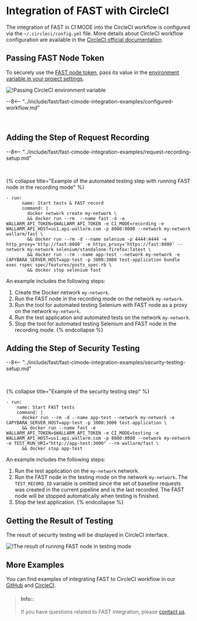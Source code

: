 [circleci-config-yaml]:         https://circleci.com/docs/2.0/writing-yaml/#section=configuration
[fast-node-token]:              ../../operations/create-node.md
[circleci-set-env-var]:         https://circleci.com/docs/2.0/env-vars/#setting-an-environment-variable-in-a-project
[circleci-example-env-var]:     ../../../images/fast/poc/common/examples/circleci-cimode/circleci-env-var-example.png
[fast-example-result]:          ../../../images/fast/poc/common/examples/circleci-cimode/circleci-example.png
[fast-ci-mode-record]:          ../ci-mode-recording.md#environment-variables-in-recording-mode
[fast-ci-mode-test]:            ../ci-mode-testing.md#environment-variables-in-testing-mode
[mail-to-us]:                   mailto:support@wallarm.com
[fast-examples-github]:         https://github.com/wallarm/fast-examples 
[fast-example-circleci]:        https://circleci.com/gh/wallarm/fast-example-circleci-dvwa-integration


# Integration of FAST with CircleCI

The integration of FAST in CI MODE into the CircleCI workflow is configured via the `~/.circleci/config.yml` file. More details about CircleCI workflow configuration are available in the [CircleCI official documentation][circleci-config-yaml].

## Passing FAST Node Token

To securely use the [FAST node token][fast-node-token], pass its value in the [environment variable in your project settings][circleci-set-env-var].

![!Passing CircleCI environment variable][circleci-example-env-var]

--8<-- "../include/fast/fast-cimode-integration-examples/configured-workflow.md"

<br>

## Adding the Step of Request Recording

--8<-- "../include/fast/fast-cimode-integration-examples/request-recording-setup.md"

<br>

{% collapse title="Example of the automated testing step with running FAST node in the recording mode" %}

```
- run:
      name: Start tests & FAST record
      command: |
        docker network create my-network \
        && docker run --rm  --name fast -d -e WALLARM_API_TOKEN=$WALLARM_API_TOKEN -e CI_MODE=recording -e WALLARM_API_HOST=us1.api.wallarm.com -p 8080:8080 --network my-network wallarm/fast \
        && docker run --rm -d --name selenium -p 4444:4444 -e http_proxy='http://fast:8080' -e https_proxy='https://fast:8080' --network my-network selenium/standalone-firefox:latest \
        && docker run --rm --name app-test --network my-network -e CAPYBARA_SERVER_HOST=app-test -p 3000:3000 test-application bundle exec rspec spec/features/posts_spec.rb \
        && docker stop selenium fast 
```

An example includes the following steps:

1. Create the Docker network `my-network`.
2. Run the FAST node in the recording mode on the network `my-network`.
3. Run the tool for automated testing Selenium with FAST node as a proxy on the network `my-network`.
4. Run the test application and automated tests on the network `my-network`.
5. Stop the tool for automated testing Selenium and FAST node in the recording mode.
{% endcollapse %}

## Adding the Step of Security Testing

--8<-- "../include/fast/fast-cimode-integration-examples/security-testing-setup.md"

<br>

{% collapse title="Example of the security testing step" %}

```
- run:
    name: Start FAST tests
    command: |
      docker run --rm -d --name app-test --network my-network -e CAPYBARA_SERVER_HOST=app-test -p 3000:3000 test-application \
      && docker run --name fast -e WALLARM_API_TOKEN=$WALLARM_API_TOKEN -e CI_MODE=testing -e WALLARM_API_HOST=us1.api.wallarm.com -p 8080:8080 --network my-network -e TEST_RUN_URI="http://app-test:3000" --rm wallarm/fast \
      && docker stop app-test
```

An example includes the following steps:

1. Run the test application on the `my-network` network.
2. Run the FAST node in the testing mode on the network `my-network`. The `TEST_RECORD_ID` variable is omitted since the set of baseline requests was created in the current pipeline and is the last recorded. The FAST node will be stopped automatically when testing is finished.
3. Stop the test application.
{% endcollapse %}

## Getting the Result of Testing

The result of security testing will be displayed in CircleCI interface.

![!The result of running FAST node in testing mode][fast-example-result]

## More Examples

You can find examples of integrating FAST to CircleCI workflow in our [GitHub][fast-examples-github] and [CircleCI][fast-example-circleci].

> #### Info::
> If you have questions related to FAST integration, please [contact us][mail-to-us].
